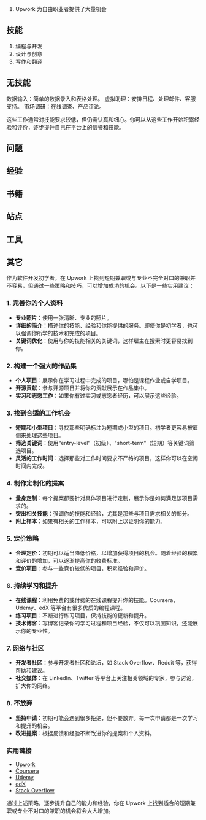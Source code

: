 1. Upwork 为自由职业者提供了大量机会

## 技能

1. 编程与开发
2. 设计与创意
3. 写作和翻译

## 无技能
数据输入：简单的数据录入和表格处理。
虚拟助理：安排日程、处理邮件、客服支持。
市场调研：在线调查、产品评论。

这些工作通常对技能要求较低，但仍需认真和细心。你可以从这些工作开始积累经验和评价，逐步提升自己在平台上的信誉和技能。

## 问题

## 经验

## 书籍

## 站点

## 工具

## 其它


作为软件开发初学者，在 Upwork 上找到短期兼职或与专业不完全对口的兼职并不容易，但通过一些策略和技巧，可以增加成功的机会。以下是一些实用建议：

### 1. 完善你的个人资料

- **专业照片**：使用一张清晰、专业的照片。
- **详细的简介**：描述你的技能、经验和你能提供的服务。即使你是初学者，也可以强调你所学的技术和完成的项目。
- **关键词优化**：使用与你的技能相关的关键词，这样雇主在搜索时更容易找到你。

### 2. 构建一个强大的作品集

- **个人项目**：展示你在学习过程中完成的项目，哪怕是课程作业或自学项目。
- **开源贡献**：参与开源项目并将你的贡献展示在作品集中。
- **实习和志愿工作**：如果你有过实习或志愿者经历，可以展示这些经验。

### 3. 找到合适的工作机会

- **短期和小型项目**：寻找那些明确标注为短期或小型的项目。初学者更容易被雇佣来处理这些项目。
- **筛选关键词**：使用“entry-level”（初级）、“short-term”（短期）等关键词筛选项目。
- **灵活的工作时间**：选择那些对工作时间要求不严格的项目，这样你可以在空闲时间内完成。

### 4. 制作定制化的提案

- **量身定制**：每个提案都要针对具体项目进行定制，展示你是如何满足该项目需求的。
- **突出相关技能**：强调你的技能和经验，尤其是那些与项目需求相关的部分。
- **附上样本**：如果有相关的工作样本，可以附上以证明你的能力。

### 5. 定价策略

- **合理定价**：初期可以适当降低价格，以增加获得项目的机会。随着经验的积累和评价的增加，可以逐渐提高你的收费标准。
- **竞价项目**：参与一些竞价较低的项目，积累经验和评价。

### 6. 持续学习和提升

- **在线课程**：利用免费的或付费的在线课程提升你的技能。Coursera、Udemy、edX 等平台有很多优质的编程课程。
- **练习项目**：不断进行练习项目，保持技能的更新和提升。
- **技术博客**：写博客记录你的学习过程和项目经验，不仅可以巩固知识，还能展示你的专业性。

### 7. 网络与社区

- **开发者社区**：参与开发者社区和论坛，如 Stack Overflow、Reddit 等，获得帮助和建议。
- **社交媒体**：在 LinkedIn、Twitter 等平台上关注相关领域的专家，参与讨论，扩大你的网络。

### 8. 不放弃

- **坚持申请**：初期可能会遇到很多拒绝，但不要放弃。每一次申请都是一次学习和提升的机会。
- **改进提案**：根据反馈和经验不断改进你的提案和个人资料。

### 实用链接

- [Upwork](https://www.upwork.com)
- [Coursera](https://www.coursera.org)
- [Udemy](https://www.udemy.com)
- [edX](https://www.edx.org)
- [Stack Overflow](https://stackoverflow.com)

通过上述策略，逐步提升自己的能力和经验，你在 Upwork 上找到适合的短期兼职或专业不对口的兼职的机会将会大大增加。

